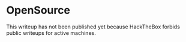 # OpenSource

This writeup has not been published yet because HackTheBox forbids public writeups for active machines.